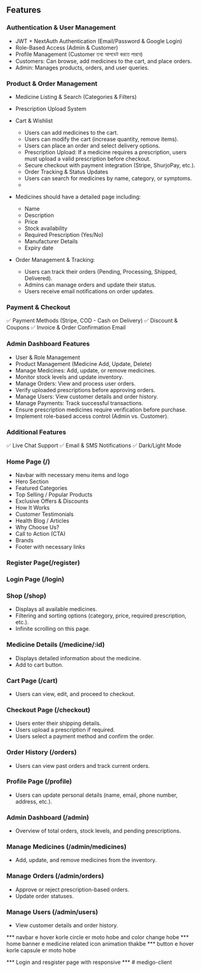 ## Features

### Authentication & User Management
- JWT + NextAuth Authentication (Email/Password & Google Login)
- Role-Based Access (Admin & Customer)
- Profile Management (Customer তথ্য আপডেট করতে পারবে)
- Customers: Can browse, add medicines to the cart, and place orders.
- Admin: Manages products, orders, and user queries.

### Product & Order Management
- Medicine Listing & Search (Categories & Filters)
- Prescription Upload System 
- Cart & Wishlist 
  - Users can add medicines to the cart.
  - Users can modify the cart (increase quantity, remove items).
  - Users can place an order and select delivery options.
  - Prescription Upload: If a medicine requires a prescription, users must upload a valid prescription before checkout.
  - Secure checkout with payment integration (Stripe, ShurjoPay, etc.).
  - Order Tracking & Status Updates
  - Users can search for medicines by name, category, or symptoms.
  - 
- Medicines should have a detailed page including:
  - Name
  - Description
  - Price
  - Stock availability
  - Required Prescription (Yes/No)
  - Manufacturer Details
  - Expiry date
  
- Order Management & Tracking:
  - Users can track their orders (Pending, Processing, Shipped, Delivered).
  - Admins can manage orders and update their status.
  - Users receive email notifications on order updates.

### Payment & Checkout
✅ Payment Methods (Stripe, COD - Cash on Delivery)
✅ Discount & Coupons 
✅ Invoice & Order Confirmation Email

### Admin Dashboard Features
- User & Role Management
- Product Management (Medicine Add, Update, Delete)
- Manage Medicines: Add, update, or remove medicines.
- Monitor stock levels and update inventory.
- Manage Orders: View and process user orders.
- Verify uploaded prescriptions before approving orders.
- Manage Users: View customer details and order history.
- Manage Payments: Track successful transactions.
- Ensure prescription medicines require verification before purchase.
- Implement role-based access control (Admin vs. Customer).

### Additional Features
✅ Live Chat Support
✅ Email & SMS Notifications
✅ Dark/Light Mode


### Home Page (**/**)
- Navbar with necessary menu items and logo
- Hero Section
- Featured Categories
- Top Selling / Popular Products
- Exclusive Offers & Discounts
- How It Works
- Customer Testimonials
- Health Blog / Articles
- Why Choose Us?
- Call to Action (CTA)
- Brands
- Footer with necessary links

### Register Page(/register)

### Login Page (**/login**)
  
### Shop (**/shop**)
- Displays all available medicines.
- Filtering and sorting options (category, price, required prescription, etc.).
- Infinite scrolling on this page.
  
### Medicine Details (**/medicine/:id**)
- Displays detailed information about the medicine.
- Add to cart button.
  
### Cart Page (**/cart**)
- Users can view, edit, and proceed to checkout.
  
### Checkout Page (**/checkout**)
- Users enter their shipping details.
- Users upload a prescription if required.
- Users select a payment method and confirm the order.
  
### Order History (**/orders**)
- Users can view past orders and track current orders.

### Profile Page (**/profile**)
- Users can update personal details (name, email, phone number, address, etc.).

### Admin Dashboard (**/admin**)
- Overview of total orders, stock levels, and pending prescriptions.
  
### Manage Medicines (**/admin/medicines**)
- Add, update, and remove medicines from the inventory.

### Manage Orders (**/admin/orders**)
- Approve or reject prescription-based orders.
- Update order statuses.

### Manage Users (**/admin/users**)
- View customer details and order history.




*** navbar e hover korle circle er moto hobe and color change hobe
*** home banner e medicine related icon animation thakbe
*** button e hover korle capsule er moto hobe


*** Login and resgister page with responsive
*** # medigo-client
